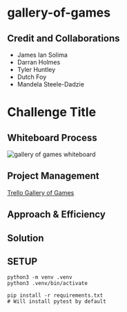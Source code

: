 # gallery-of-games

## Credit and Collaborations

- James Ian Solima
- Darran Holmes
- Tyler Huntley
- Dutch Foy
- Mandela Steele-Dadzie

# Challenge Title
<!-- Description of the challenge -->

## Whiteboard Process
![gallery of games whiteboard](team-agreement/Gallery%20of%20Games.jpg)

## Project Management
[Trello Gallery of Games](https://trello.com/invite/b/LdzZM5iA/ATTI95625f9015f7b008a888cf1edde70ac6CBECCA49/401-midterm)

## Approach & Efficiency
<!-- What approach did you take? Why? What is the Big O space/time for this approach? -->

## Solution
<!-- Show how to run your code, and examples of it in action -->


## SETUP
```
python3 -m venv .venv
python3 .venv/bin/activate

pip install -r requirements.txt
# Will install pytest by default
```